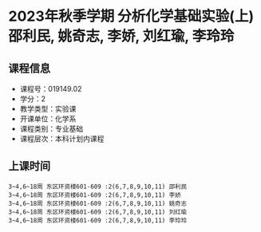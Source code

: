 # 2023年秋季学期 分析化学基础实验(上) 邵利民, 姚奇志, 李娇, 刘红瑜, 李玲玲






## 课程信息

- 课程号：019149.02
- 学分：2
- 教学类型：实验课
- 开课单位：化学系
- 课程类别：专业基础
- 课程层次：本科计划内课程

## 上课时间

```
3~4,6~18周 东区环资楼601-609 :2(6,7,8,9,10,11) 邵利民
3~4,6~18周 东区环资楼601-609 :2(6,7,8,9,10,11) 李娇
3~4,6~18周 东区环资楼601-609 :2(6,7,8,9,10,11) 姚奇志
3~4,6~18周 东区环资楼601-609 :2(6,7,8,9,10,11) 刘红瑜
3~4,6~18周 东区环资楼601-609 :2(6,7,8,9,10,11) 李玲玲
```

